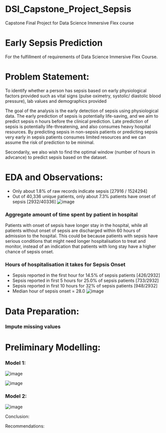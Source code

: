 # DSI_Capstone_Project_Sepsis
Capstone Final Project for Data Science Immersive Flex course

# Early Sepsis Prediction
For the fulfillment of requirements of Data Science Immersive Flex Course.


# Problem Statement:
To identify whether a person has sepsis based on early physiological factors provided such as vital signs (pulse oximetry, systolic/ diastolic blood pressure), lab values and demographics provided

The goal of the analysis is the early detection of sepsis using physiological data. The early prediction of sepsis is potentially life-saving, and we aim to predict sepsis n hours before the clinical prediction. Late prediction of sepsis is potentially life-threatening, and also consumes heavy hospital resources. By predicting sepsis in non-sepsis patients or predicting sepsis very early in sepsis patients consumes limited resources and we can assume the risk of prediction to be minimal.

Secondarily, we also wish to find the optimal window (number of hours in advcance) to predict sepsis based on the dataset.

# EDA and Observations:

- Only about 1.8% of raw records indicate sepsis [27916 / 1524294]
- Out of 40,336 unique patients, only about 7.3% patients have onset of sepsis [2932/40336]
![image](https://user-images.githubusercontent.com/110540717/220344215-fe2eb842-d7f2-4aa8-a249-e68871e7bd03.png)

### Aggregate amount of time spent by patient in hospital

Patients with onset of sepsis have longer stay in the hospital, while all patients without onset of sepsis are discharged within 60 hours of admission to the hospital. This could be because patients with sepsis have serious conditions that might need longer hospitalisation to treat and monitor, instead of an indication that patients with long stay have a higher chance of sepsis onset. 

### Hours of hospitalisation it takes for Sepsis Onset
- Sepsis reported in the first hour for 14.5% of sepsis patients [426/2932]
- Sepsis reported in first 5 hours for 25.0% of sepsis patients [733/2932]
- Sepsis reported in first 10 hours for 32% of sepsis patients [948/2932]
- Median hour of sepsis onset = 28.0
![image](https://user-images.githubusercontent.com/110540717/220344557-9ba0fbe6-ecbd-4e77-b271-151268a862fb.png)


# Data Preparation:


### Impute missing values


# Preliminary Modelling:

### Model 1:
![image](https://user-images.githubusercontent.com/110540717/220348039-d784994b-9b44-443b-939d-d16114dffffd.png)

![image](https://user-images.githubusercontent.com/110540717/220347874-6bf5afef-ae83-4ed1-b15b-a46b9513d4e0.png)


### Model 2:
![image](https://user-images.githubusercontent.com/110540717/220348231-f7f84f04-1a3b-4184-8140-509d583e33eb.png)


Conclusion:

Recommendations:
